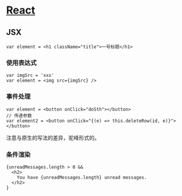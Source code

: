 # [React](https://reactjs.org/docs/handling-events.html)
## JSX
```
var element = <h1 className="title">一号标题</h1>
```

### 使用表达式
```
var imgSrc = 'xxx'
var element = <img src={imgSrc} />
```

### 事件处理
```
var element = <button onClick="doSth"></button>
// 传递参数
var element2 = <button onClick="{(e) => this.deleteRow(id, e)}"></button>

```

注意与原生的写法的差异，驼峰形式的。

### 条件渲染
```
{unreadMessages.length > 0 &&
  <h2>
    You have {unreadMessages.length} unread messages.
  </h2>
}
```





